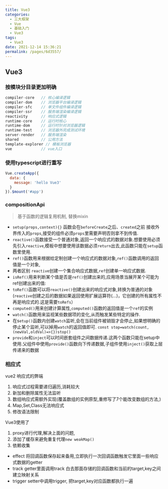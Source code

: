 ```yaml
---
title: Vue3
categories:
  - 三大框架
  - Vue
  - 基础入门
  - Vue3
tags:
  - Vue3
date: 2021-12-14 15:36:21
permalink: /pages/6d3557/
---
```


## Vue3

### 按模块分目录更加明确

```js
compiler-core   // 核心编译逻辑
compiler-dom    // 浏览器平台编译逻辑
compiler-sfc    // 单文件组件编译逻辑
compiler-ssr    // 服务端渲染编译逻辑
reactivity      // 响应式逻辑
runtime-core    // 运行时核心
runtime-dom     // 运行时针对浏览器逻辑
runtime-test    // 浏览器外完成测试环境
server-render   // 服务端渲染
shared          // 公用方法
template-explorer // 模板浏览器
vue             // vue入口
```

### 使用typescript进行重写

```js
Vue.createApp({
  data: {
    message: 'hello Vue3'
  }
}).$mount('#app')
```

### compositionApi

> 基于函数的逻辑复用机制, 替换mixin

* `setup(props,context){}` 函数会在`beforeCreate`之后、`created`之前 接收外界传入的`props`,接受的组件必须`props`里需要声明否则拿不到传值.
* `reactive()`函数接受一个普通对象,返回一个响应式的数据对象.想要使用必须先引入`reactive`,模板中想要使用该数据必须`return`出去,此函数只能在`setup`函数里使用.
* `ref()`函数用来根据给定制创建一个响应式的数据对象,`ref()`函数调用的返回值是一个对象,
* 两者区别 `reactive`创建一个集合响应式数据,`ref`创建单一响应式数据.
* `isRef()`用来判断某个值是否是`ref()`创建出来的,应用场景当展开某个可能为ref创建出来的值:
* `toRef()`函数可以将`reactive()`创建出来的响应式对象,转换为普通的对象(`reactive`创建之后的数据如果返回使用扩展运算符(...)，它创建的所有属性不再是响应式的.这是需要`toRefs`）
* `computed()`用来创建计算属性,`computed()`函数的返回值是一个`ref`的实例
* `watch()`函数用来监视某些数据项的变化,从而触发某些特定的操作.
* 在s`etup()`函数内创建`watch`监听,会在当前组件被销毁才会停止,如果想明确的停止某个监听,可以掉用`watch`的返回值即可. `const stop=watch(count,(newVal,oldVal)=>{})stop()`
* `provide`和`inject`可以时间嵌套组件之间数据传递.这两个函数只能在setup中使用.父组件中使用`provide()`函数向下传递数据,子组件使用`inject()`获取上层传递来的数据

### 相应式

vue2 响应式的弊端

1. 响应式过程需要递归遍历,消耗较大
2. 新加和删除属性无法监听
3. 数组响应式需额外实现(覆盖数组的实例原型,重修写了7个能改变数组的方法,)
4. Map,Set,Class无法响应式
5. 修改语法限制

Vue3使用了

1. proxy进行代理,解决上面的问题,
2. 添加了缓存来避免重复代理`new weakMap()`
3. 依赖收集

* effect 将回调函数保存起来备用,立即执行一次回调函数触发它里面一些响应式数据的getter
* track getter里面调用track 白去那面存储的回调函数和当前的target,key之间建立映射关系
* trigger setter中调用trigger, 把target,key对应函数都执行一遍
